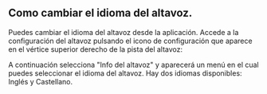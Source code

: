## Como cambiar el idioma del altavoz.

Puedes cambiar el idioma del altavoz desde la aplicación. Accede a la configuración del altavoz pulsando el icono de configuración que aparece en el vértice superior derecho de la pista del altavoz:

A continuación selecciona "Info del altavoz" y aparecerá un menú en el cual puedes seleccionar el idioma del altavoz. Hay dos idiomas disponibles: Inglés y Castellano.


